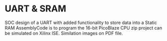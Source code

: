 # UART & SRAM
SOC design of a UART with added functionality to store data into a Static RAM 
AssemblyCode is to program the 16-bit PicoBlaze CPU
zip project can be simulated on Xilinx ISE.
Similation images on PDF file.
